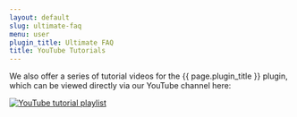 ```yaml
---
layout: default
slug: ultimate-faq
menu: user
plugin_title: Ultimate FAQ
title: YouTube Tutorials
---
```

We also offer a series of tutorial videos for the {{ page.plugin_title }} plugin, which can be viewed directly via our YouTube channel here: 

[![YouTube tutorial playlist](https://img.youtube.com/vi/xeGVZnVrZ6I/0.jpg)](https://www.youtube.com/watch?v=xeGVZnVrZ6I&list=PLEndQUuhlvSrNdfu5FKa1uGHsaKZxgdWt)
